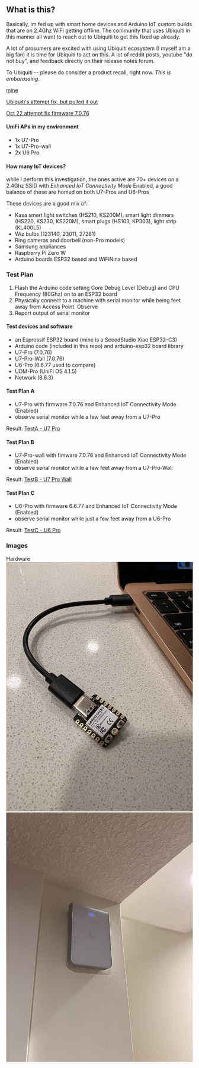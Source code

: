 ## What is this?

Basically, im fed up with smart home devices and Arduino IoT custom builds that are on 2.4Ghz WiFi getting offline. The community that uses Ubiquiti in this manner all want to reach out to Ubiquiti to get this fixed up already.

A lot of prosumers are excited with using Ubiquiti ecosystem (I myself am a big fan) it is time for Ubiquiti to act on this. A lot of reddit posts, youtube "do not buy", and feedback directly on their release notes forum.

To Ubiquiti -- please do consider a product recall, right now. *This is embarassing.*

[mine](https://community.ui.com/releases/UniFi-Access-Point-7-0-66/edfb7cb4-c629-4e3b-a362-549eec2e0e1b#comment/0943066a-f70f-405e-b8e9-6cfb3f4e2ad7) 

[Ubiquiti's attempt fix, but pulled it out](https://community.ui.com/releases/UniFi-Access-Point-7-0-73/aa91657a-1df6-4fdb-813c-af9f603da5dc)

[Oct 22 attempt fix firmware 7.0.76](https://community.ui.com/releases/UniFi-Access-Point-7-0-76/75e6ab7f-a1f8-40d1-9cf2-be0ad75cb7ce)


#### UniFi APs in my environment
- 1x U7-Pro
- 1x U7-Pro-wall
- 2x U6 Pro

#### How many IoT devices?
while I perform this investigation, the ones active are 70+ devices on a 2.4Ghz SSID with *Enhanced IoT Connectivity Mode* Enabled, a good balance of these are homed on both U7-Pros and U6-Pros

These devices are a good mix of:
- Kasa smart light switches (HS210, KS200M), smart light dimmers (HS220, KS230, KS220M), smart plugs (HS103, KP303), light strip (KL400L5)
- Wiz bulbs (123140, 23011, 27281)
- Ring cameras and doorbell (non-Pro models)
- Samsung appliances
- Raspberry Pi Zero W
- Arduino boards ESP32 based and WiFiNina based

### Test Plan
1. Flash the Arduino code setting Core Debug Level (Debug) and CPU Frequency (80Ghz) on to an ESP32 board
2. Physically connect to a machine with serial monitor while being feet away from Access Point. Observe
3. Report output of serial monitor

#### Test devices and software
- an Espressif ESP32 board (mine is a SeeedStudio Xiao ESP32-C3)
- Arduino code (included in this repo) and arduino-esp32 board library
- U7-Pro (7.0.76)
- U7-Pro-Wall (7.0.76)
- U6-Pro (6.6.77 used to compare)
- UDM-Pro (UniFi OS 4.1.5)
- Network (8.6.3)

#### Test Plan A
- U7-Pro with firmware 7.0.76 and Enhanced IoT Connectivity Mode (Enabled)
- observe serial monitor while a few feet away from a U7-Pro

Result: [TestA - U7 Pro](results/esp32-to-u7pro.log)

#### Test Plan B
- U7-Pro-wall with fimware 7.0.76 and Enhanced IoT Connectivity Mode (Enabled)
- observe serial monitor while a few feet away from a U7-Pro-Wall

Result: [TestB - U7 Pro Wall](results/esp32-to-u7prowall.log)

#### Test Plan C
- U6-Pro with firmware 6.6.77 and Enhanced IoT Connectivity Mode (Enabled)
- observe serial monitor while just a few feet away from a U6-Pro

Result: [TestC - U6 Pro](results/esp32-to-u6pro.log)

### Images

Hardware
![board](images/esp32.JPG?raw=true "ESP32 board")
![prowall](images/pro-wall.JPG?raw=true "U7-Pro-Wall mounted")
